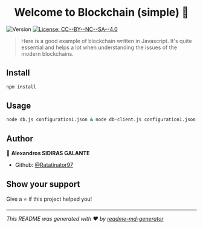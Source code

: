 <h1 align="center">Welcome to Blockchain (simple) 👋</h1>
<p>
  <img alt="Version" src="https://img.shields.io/badge/version-1.0.0-blue.svg?cacheSeconds=2592000" />
  <a href="#" target="_blank">
    <img alt="License: CC--BY--NC--SA--4.0" src="https://img.shields.io/badge/License-CC--BY--NC--SA--4.0-yellow.svg" />
  </a>
</p>

> Here is a good example of blockchain written in Javascript. It's quite essential and helps a lot when understanding the issues of the modern blockchains.

## Install

```sh
npm install
```

## Usage

```sh
node db.js configuration1.json & node db-client.js configuration1.json set newEntry 1
```

## Author

👤 **Alexandros SIDIRAS GALANTE**

* Github: [@Ratatinator97](https://github.com/Ratatinator97)

## Show your support

Give a ⭐️ if this project helped you!

***
_This README was generated with ❤️ by [readme-md-generator](https://github.com/kefranabg/readme-md-generator)_
